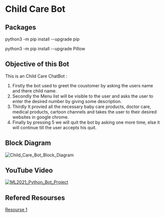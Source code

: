 # Child Care Bot

## Packages
python3 -m pip install --upgrade pip

python3 -m pip install --upgrade Pillow

## Objective of this Bot
This is an Child Care ChatBot : 
1) Firstly the bot used to greet the coustomer by asking the users name and there child name.
2) Secondly the Menu list will be visible to the user and asks the user to enter the desired number by giving some description.
3) Thirdly It provied all the necessary baby care products, doctor care, medical products, cartoon channels and takes the user to their desired websites in google chrome.
4) Finally by pressing 5 we will quit the bot by asking one more time, else it will continue till the user accepts his quit. 

## Block Diagram
![Child_Care_Bot_Block_Diagram](https://user-images.githubusercontent.com/72602914/96372858-9a7b6500-1186-11eb-8b08-8676d7d33505.jpeg)

## YouTube Video 
[![ML2021_Python_Bot_Project](https://yt-embed.herokuapp.com/embed?v=zJnK-CKnmfU&t=1s)](https://www.youtube.com/watch?v=zJnK-CKnmfU&t=1s "ML2021_Python_Bot_Project")

## Refered Resourses
[Resourse 1](https://en.wikipedia.org/wiki/List_of_programmes_broadcast_by_Cartoon_Network_(India))
